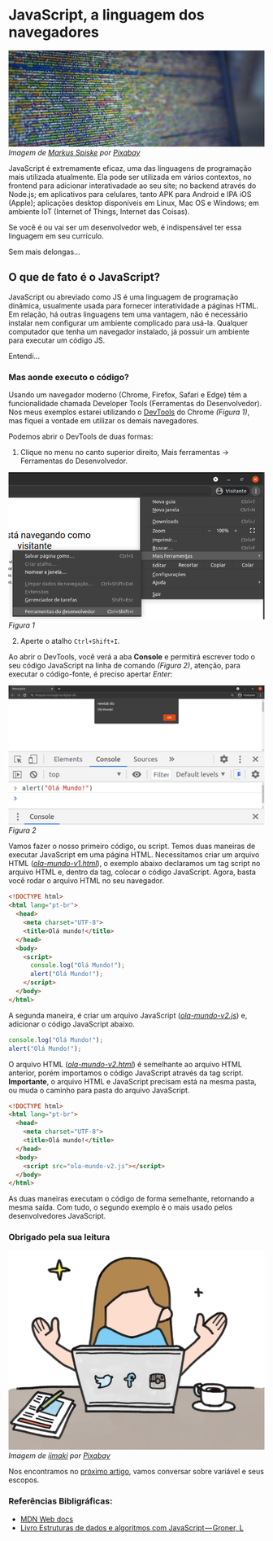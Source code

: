# JavaScript, a linguagem dos navegadores

![Código JavaScript minificado](./assets/javascript-artigo-1-capa.jpg)
_Imagem de [Markus Spiske](https://pixabay.com/pt/users/markusspiske-670330/?utm_source=link-attribution&amp;utm_medium=referral&amp;utm_campaign=image&amp;utm_content=1486361) por [Pixabay](https://pixabay.com/pt/?utm_source=link-attribution&amp;utm_medium=referral&amp;utm_campaign=image&amp;utm_content=1486361)_

JavaScript é extremamente eficaz, uma das linguagens de programação mais utilizada atualmente. Ela pode ser utilizada em vários contextos, no frontend para adicionar interativadade ao seu site; no backend através do Node.js; em aplicativos para celulares, tanto APK para Android e IPA iOS (Apple); aplicações desktop disponíveis em Linux, Mac OS e Windows; em ambiente IoT (Internet of Things, Internet das Coisas).

Se você é ou vai ser um desenvolvedor web, é indispensável ter essa linguagem em seu currículo.

Sem mais delongas…

## O que de fato é o JavaScript?

JavaScript ou abreviado como JS é uma linguagem de programação dinâmica, usualmente usada para fornecer interatividade a páginas HTML. Em relação, há outras linguagens tem uma vantagem, não é necessário instalar nem configurar um ambiente complicado para usá-la. Qualquer computador que tenha um navegador instalado, já possuir um ambiente para executar um código JS.

Entendi…

### Mas aonde executo o código?

Usando um navegador moderno (Chrome, Firefox, Safari e Edge) têm a funcionalidade chamada Developer Tools (Ferramentas do Desenvolvedor). Nos meus exemplos estarei utilizando o [DevTools](https://medium.com/r/?url=https%3A%2F%2Fwww.alura.com.br%2Fconteudo%2Fchrome-devtools) do Chrome _(Figura 1)_, mas fiquei a vontade em utilizar os demais navegadores.

Podemos abrir o DevTools de duas formas:

1. Clique no menu no canto superior direito, Mais ferramentas -> Ferramentas do Desenvolvedor.

![Figura 1](./assets/dev-tools.png)
_Figura 1_

2. Aperte o atalho `Ctrl+Shift+I`.

Ao abrir o DevTools, você verá a aba **Console** e permitirá escrever todo o seu código JavaScript na linha de comando _(Figura 2)_, atenção, para executar o código-fonte, é preciso apertar _Enter_:

![Figura 2](./assets/dev-tools-alert-ola-mundo.png)
_Figura 2_

Vamos fazer o nosso primeiro código, ou script. Temos duas maneiras de executar JavaScript em uma página HTML. Necessitamos criar um arquivo HTML ([_ola-mundo-v1.html_](./ola-mundo-v1.html)), o exemplo abaixo declaramos um tag script no arquivo HTML e, dentro da tag, colocar o código JavaScript. Agora, basta você rodar o arquivo HTML no seu navegador.


```html
<!DOCTYPE html>
<html lang="pt-br">
  <head>
    <meta charset="UTF-8">
    <title>Olá mundo!</title>
  </head>
  <body>
    <script>
      console.log("Olá Mundo!");
      alert("Olá Mundo!");
    </script>
  </body>
</html>
```

A segunda maneira, é criar um arquivo JavaScript ([_ola-mundo-v2.js_](./ola-mundo-v2.js)) e, adicionar o código JavaScript abaixo.

```js
console.log("Olá Mundo!");
alert("Olá Mundo!");
```

O arquivo HTML ([_ola-mundo-v2.html_](./ola-mundo-v2.html)) é semelhante ao arquivo HTML anterior, porém importamos o código JavaScript através da tag script. **Importante**, o arquivo HTML e JavaScript precisam está na mesma pasta, ou muda o caminho para pasta do arquivo JavaScript.

```html
<!DOCTYPE html>
<html lang="pt-br">
  <head>
    <meta charset="UTF-8">
    <title>Olá mundo!</title>
  </head>
  <body>
    <script src="ola-mundo-v2.js"></script>
  </body>
</html>
```

As duas maneiras executam o código de forma semelhante, retornando a mesma saída. Com tudo, o segundo exemplo é o mais usado pelos desenvolvedores JavaScript.

### Obrigado pela sua leitura
![Imagem de agradecimento](./assets/obrigado.png)
_Imagem de [ijmaki](https://pixabay.com/pt/users/ijmaki-1797813/?utm_source=link-attribution&amp;utm_medium=referral&amp;utm_campaign=image&amp;utm_content=1206610) por [Pixabay](https://pixabay.com/pt/?utm_source=link-attribution&amp;utm_medium=referral&amp;utm_campaign=image&amp;utm_content=1206610)_

Nos encontramos no [próximo artigo](../2-javascript-variaveis-escopo/README.md), vamos conversar sobre variável e  seus escopos.

### Referências Bibligráficas:
- [MDN Web docs](https://developer.mozilla.org/pt-BR/docs/Learn/Getting_started_with_the_web/JavaScript_basics)
- [Livro Estruturas de dados e algoritmos com JavaScript — Groner, L](https://www.google.com.br/books/edition/Estruturas_de_dados_e_algoritmos_com_Jav/0nWKDwAAQBAJ?hl=pt-BR)
